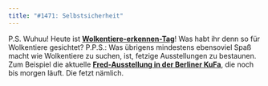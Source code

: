 ```yaml
---
title: "#1471: Selbstsicherheit"
---
```


P.S.
Wuhuu! Heute ist <a href="http://www.fonflatter.de/kalender"><strong>Wolkentiere-erkennen-Tag</strong></a>! Was habt ihr denn so für Wolkentiere gesichtet?
P.P.S.: 
Was übrigens mindestens ebensoviel Spaß macht wie Wolkentiere zu suchen, ist, fetzige Ausstellungen zu bestaunen. Zum Beispiel die aktuelle <a href="http://www.fonflatter.de/ausstellung"><strong>Fred-Ausstellung in der Berliner KuFa</strong></a>, die noch bis morgen läuft.  Die fetzt nämlich.
